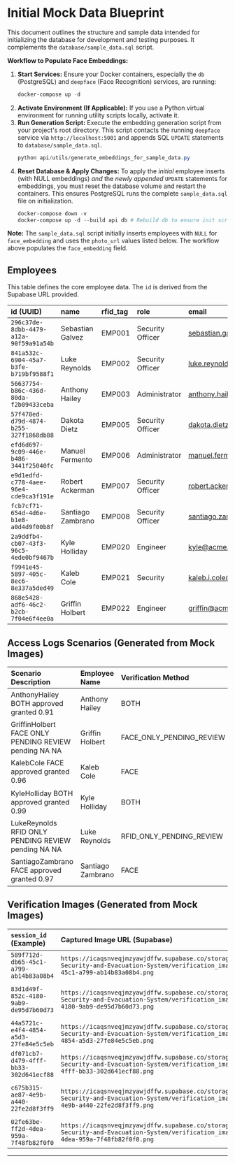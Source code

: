 # Initial Mock Data Blueprint

This document outlines the structure and sample data intended for initializing the database for development and testing purposes. It complements the `database/sample_data.sql` script.

**Workflow to Populate Face Embeddings:**

1.  **Start Services:** Ensure your Docker containers, especially the `db` (PostgreSQL) and `deepface` (Face Recognition) services, are running:
    ```powershell
    docker-compose up -d
    ```
2.  **Activate Environment (If Applicable):** If you use a Python virtual environment for running utility scripts locally, activate it.
3.  **Run Generation Script:** Execute the embedding generation script from your project's root directory. This script contacts the running `deepface` service via `http://localhost:5001` and appends SQL `UPDATE` statements to `database/sample_data.sql`.
    ```powershell
    python api/utils/generate_embeddings_for_sample_data.py
    ```
4.  **Reset Database & Apply Changes:** To apply the *initial* employee inserts (with NULL embeddings) *and* the *newly appended* `UPDATE` statements for embeddings, you must reset the database volume and restart the containers. This ensures PostgreSQL runs the complete `sample_data.sql` file on initialization.
    ```powershell
    docker-compose down -v
    docker-compose up -d --build api db # Rebuild db to ensure init scripts run
    ```

**Note:** The `sample_data.sql` script initially inserts employees with `NULL` for `face_embedding` and uses the `photo_url` values listed below. The workflow above populates the `face_embedding` field.

## Employees

This table defines the core employee data. The `id` is derived from the Supabase URL provided.

| id (UUID)                                  | name             | rfid_tag | role             | email                       | photo_url (Supabase)                                                                                                                                 | active | face_embedding | last_verified | verification_count |
| :----------------------------------------- | :--------------- | :------- | :--------------- | :-------------------------- | :--------------------------------------------------------------------------------------------------------------------------------------------------- | :----- | :------------- | :------------ | :----------------- |
| `296c37de-8dbb-4479-a12a-90f59a91a54b`     | Sebastian Galvez | EMP001   | Security Officer | sebastian.galvez@acme.local | `https://icaqsnveqjmzyawjdffw.supabase.co/storage/v1/object/public/Campus-Security-and-Evacuation-System/employees/employee_296c37de-8dbb-4479-a12a-90f59a91a54b_profile_1745411696.jpg` | true   | `NULL`         | `NOW()`       | 0                  |
| `841a532c-6904-45a7-b3fe-b719bf9588f1`     | Luke Reynolds    | EMP002   | Security Officer | luke.reynolds@acme.local    | `https://icaqsnveqjmzyawjdffw.supabase.co/storage/v1/object/public/Campus-Security-and-Evacuation-System/employees/employee_841a532c-6904-45a7-b3fe-b719bf9588f1_profile_1745411327.jpg` | true   | `NULL`         | `NOW()`       | 1                  |
| `56637754-b86c-436d-80da-f2b09433ceba`     | Anthony Hailey   | EMP003   | Administrator    | anthony.hailey@acme.local   | `https://icaqsnveqjmzyawjdffw.supabase.co/storage/v1/object/public/Campus-Security-and-Evacuation-System/employees/employee_56637754-b86c-436d-80da-f2b09433ceba_profile_1745411012.jpg` | true   | `NULL`         | `NOW()`       | 2                  |
| `57f478ed-d79d-4874-b255-327f1868db88`     | Dakota Dietz     | EMP005   | Security Officer | dakota.dietz@acme.local     | `https://icaqsnveqjmzyawjdffw.supabase.co/storage/v1/object/public/Campus-Security-and-Evacuation-System/employees/employee_57f478ed-d79d-4874-b255-327f1868db88_profile_1745411126.jpg` | true   | `NULL`         | `NOW()`       | 3                  |
| `efd6d697-9c09-446e-b486-3441f25040fc`     | Manuel Fermento  | EMP006   | Administrator    | manuel.fermento@acme.local  | `https://icaqsnveqjmzyawjdffw.supabase.co/storage/v1/object/public/Campus-Security-and-Evacuation-System/employees/employee_efd6d697-9c09-446e-b486-3441f25040fc_profile_1745411618.jpg` | true   | `NULL`         | `NOW()`       | 0                  |
| `e9d1edfd-c778-4aee-96e4-cde9ca3f191e`     | Robert Ackerman  | EMP007   | Security Officer | robert.ackerman@acme.local  | `https://icaqsnveqjmzyawjdffw.supabase.co/storage/v1/object/public/Campus-Security-and-Evacuation-System/employees/employee_e9d1edfd-c778-4aee-96e4-cde9ca3f191e_profile_1745411653.jpg` | true   | `NULL`         | `NOW()`       | 1                  |
| `fcb7cf71-654d-4d6e-b1e8-a0d4d9f00b8f`     | Santiago Zambrano| EMP008   | Security Officer | santiago.zambrano@acme.local| `https://icaqsnveqjmzyawjdffw.supabase.co/storage/v1/object/public/Campus-Security-and-Evacuation-System/employees/employee_fcb7cf71-654d-4d6e-b1e8-a0d4d9f00b8f_profile_1745411673.jpg` | true   | `NULL`         | `NOW()`       | 2                  |
| `2a9ddfb4-cb07-43f3-96c5-4ede0bf9467b`     | Kyle Holliday    | EMP020   | Engineer         | kyle@acme.local             | `https://icaqsnveqjmzyawjdffw.supabase.co/storage/v1/object/public/Campus-Security-and-Evacuation-System/employees/employee_2a9ddfb4-cb07-43f3-96c5-4ede0bf9467b_profile.jpg`       | true   | `NULL`         | `NOW()`       | 3                  |
| `f9941e45-5897-405c-8ec6-8e337a5ded49`     | Kaleb Cole       | EMP021   | Security         | kaleb.i.cole@acme.local     | `https://icaqsnveqjmzyawjdffw.supabase.co/storage/v1/object/public/Campus-Security-and-Evacuation-System/employees/employee_f9941e45-5897-405c-8ec6-8e337a5ded49_profile.jpg`       | true   | `NULL`         | `NOW()`       | 0                  |
| `868e5428-adf6-46c2-b2cb-7f04e6f4ee0a`     | Griffin Holbert  | EMP022   | Engineer         | griffin@acme.local          | `https://icaqsnveqjmzyawjdffw.supabase.co/storage/v1/object/public/Campus-Security-and-Evacuation-System/employees/employee_868e5428-adf6-46c2-b2cb-7f04e6f4ee0a_profile.jpg`       | true   | `NULL`         | `NOW()`       | 0                  |


<!-- Access Log Scenarios -->



## Access Logs Scenarios (Generated from Mock Images)
| Scenario Description                | Employee Name     | Verification Method        | Initial Status | Access Granted | Confidence | `session_id` (Example)                 |
| :---------------------------------- | :---------------- | :------------------------- | :------------- | :------------- | :--------- | :------------------------------------- |
| AnthonyHailey BOTH approved granted 0.91 | Anthony Hailey    | BOTH                       | approved       | Granted        | 0.91       | `589f712d-db65-45c1-a799-ab14b83a08b4` |
| GriffinHolbert FACE ONLY PENDING REVIEW pending NA NA | Griffin Holbert   | FACE_ONLY_PENDING_REVIEW   | pending        | Na             | NA         | `83d1d49f-852c-4180-9ab9-de95d7b60d73` |
| KalebCole FACE approved granted 0.96 | Kaleb Cole        | FACE                       | approved       | Granted        | 0.96       | `44a5721c-e4f4-4854-a5d3-27fe84e5c5eb` |
| KyleHolliday BOTH approved granted 0.99 | Kyle Holliday     | BOTH                       | approved       | Granted        | 0.99       | `df071cb7-d479-4fff-bb33-302d641ecf88` |
| LukeReynolds RFID ONLY PENDING REVIEW pending NA NA | Luke Reynolds     | RFID_ONLY_PENDING_REVIEW   | pending        | Na             | NA         | `c675b315-ae87-4e9b-a440-22fe2d8f3ff9` |
| SantiagoZambrano FACE approved granted 0.97 | Santiago Zambrano | FACE                       | approved       | Granted        | 0.97       | `02fe63be-ff2d-4dea-959a-7f48fb82f0f0` |

## Verification Images (Generated from Mock Images)
| `session_id` (Example)                 | Captured Image URL (Supabase)                                                    | Associated Scenario                |
| :------------------------------------- | :------------------------------------------------------------------------------- | :--------------------------------- |
| `589f712d-db65-45c1-a799-ab14b83a08b4` | `https://icaqsnveqjmzyawjdffw.supabase.co/storage/v1/object/public/Campus-Security-and-Evacuation-System/verification_images/session_589f712d-db65-45c1-a799-ab14b83a08b4.png` | AnthonyHailey BOTH approved granted 0.91 |
| `83d1d49f-852c-4180-9ab9-de95d7b60d73` | `https://icaqsnveqjmzyawjdffw.supabase.co/storage/v1/object/public/Campus-Security-and-Evacuation-System/verification_images/session_83d1d49f-852c-4180-9ab9-de95d7b60d73.png` | GriffinHolbert FACE ONLY PENDING REVIEW pending NA NA |        
| `44a5721c-e4f4-4854-a5d3-27fe84e5c5eb` | `https://icaqsnveqjmzyawjdffw.supabase.co/storage/v1/object/public/Campus-Security-and-Evacuation-System/verification_images/session_44a5721c-e4f4-4854-a5d3-27fe84e5c5eb.png` | KalebCole FACE approved granted 0.96 |
| `df071cb7-d479-4fff-bb33-302d641ecf88` | `https://icaqsnveqjmzyawjdffw.supabase.co/storage/v1/object/public/Campus-Security-and-Evacuation-System/verification_images/session_df071cb7-d479-4fff-bb33-302d641ecf88.png` | KyleHolliday BOTH approved granted 0.99 |
| `c675b315-ae87-4e9b-a440-22fe2d8f3ff9` | `https://icaqsnveqjmzyawjdffw.supabase.co/storage/v1/object/public/Campus-Security-and-Evacuation-System/verification_images/session_c675b315-ae87-4e9b-a440-22fe2d8f3ff9.png` | LukeReynolds RFID ONLY PENDING REVIEW pending NA NA |
| `02fe63be-ff2d-4dea-959a-7f48fb82f0f0` | `https://icaqsnveqjmzyawjdffw.supabase.co/storage/v1/object/public/Campus-Security-and-Evacuation-System/verification_images/session_02fe63be-ff2d-4dea-959a-7f48fb82f0f0.png` | SantiagoZambrano FACE approved granted 0.97 |
---------------------------------------------